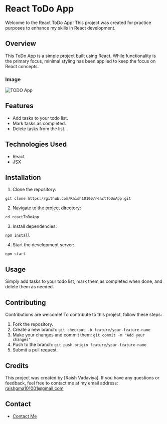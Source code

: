 
# React ToDo App

Welcome to the React ToDo App! This project was created for practice purposes to enhance my skills in React development.

## Overview

This ToDo App is a simple project built using React. While functionality is the primary focus, minimal styling has been applied to keep the focus on React concepts.

### Image
![TODO App](https://res.cloudinary.com/deodsnio3/image/upload/v1714495101/todo%20app%20img.png)

## Features

- Add tasks to your todo list.
- Mark tasks as completed.
- Delete tasks from the list.

## Technologies Used

- React
- JSX

## Installation

1. Clone the repository:

```
git clone https://github.com/Raish10100/reactToDoApp.git
```

2. Navigate to the project directory:

```
cd reactToDoApp
```

3. Install dependencies:

```
npm install
```

4. Start the development server:

```
npm start
```

## Usage

Simply add tasks to your todo list, mark them as completed when done, and delete them as needed.

## Contributing

Contributions are welcome! To contribute to this project, follow these steps:

1. Fork the repository.
2. Create a new branch: `git checkout -b feature/your-feature-name`
3. Make your changes and commit them: `git commit -m "Add your changes"`
4. Push to the branch: `git push origin feature/your-feature-name`
5. Submit a pull request.


## Credits

This project was created by [Raish Vadaviya]. If you have any questions or feedback, feel free to contact me at my email address: [raishgma101001@gmail.com](mailto:raishgma101001@gmail.com)


## Contact

- [Contact Me](linktr.ee/Raish101001)

